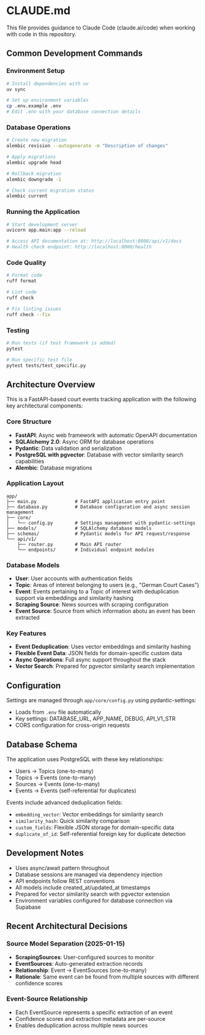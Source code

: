 # CLAUDE.md

This file provides guidance to Claude Code (claude.ai/code) when working with code in this repository.

## Common Development Commands

### Environment Setup
```bash
# Install dependencies with uv
uv sync

# Set up environment variables
cp .env.example .env
# Edit .env with your database connection details
```

### Database Operations
```bash
# Create new migration
alembic revision --autogenerate -m "Description of changes"

# Apply migrations
alembic upgrade head

# Rollback migration
alembic downgrade -1

# Check current migration status
alembic current
```

### Running the Application
```bash
# Start development server
uvicorn app.main:app --reload

# Access API documentation at: http://localhost:8000/api/v1/docs
# Health check endpoint: http://localhost:8000/health
```

### Code Quality
```bash
# Format code
ruff format

# Lint code
ruff check

# Fix linting issues
ruff check --fix
```

### Testing
```bash
# Run tests (if test framework is added)
pytest

# Run specific test file
pytest tests/test_specific.py
```

## Architecture Overview

This is a FastAPI-based court events tracking application with the following key architectural components:

### Core Structure
- **FastAPI**: Async web framework with automatic OpenAPI documentation
- **SQLAlchemy 2.0**: Async ORM for database operations
- **Pydantic**: Data validation and serialization
- **PostgreSQL with pgvector**: Database with vector similarity search capabilities
- **Alembic**: Database migrations

### Application Layout
```
app/
├── main.py              # FastAPI application entry point
├── database.py          # Database configuration and async session management
├── core/
│   └── config.py        # Settings management with pydantic-settings
├── models/              # SQLAlchemy database models
├── schemas/             # Pydantic models for API request/response
└── api/v1/
    ├── router.py        # Main API router
    └── endpoints/       # Individual endpoint modules
```

### Database Models
- **User**: User accounts with authentication fields
- **Topic**: Areas of interest belonging to users (e.g., "German Court Cases")
- **Event**: Events pertaining to a Topic of interest with deduplication support via embeddings and similarity hashing
- **Scraping Source**: News sources with scraping configuration
- **Event Source**: Source from which information abotu an event has been extracted

### Key Features
- **Event Deduplication**: Uses vector embeddings and similarity hashing
- **Flexible Event Data**: JSON fields for domain-specific custom data
- **Async Operations**: Full async support throughout the stack
- **Vector Search**: Prepared for pgvector similarity search implementation

## Configuration

Settings are managed through `app/core/config.py` using pydantic-settings:
- Loads from `.env` file automatically
- Key settings: DATABASE_URL, APP_NAME, DEBUG, API_V1_STR
- CORS configuration for cross-origin requests

## Database Schema

The application uses PostgreSQL with these key relationships:
- Users → Topics (one-to-many)
- Topics → Events (one-to-many)
- Sources → Events (one-to-many)
- Events → Events (self-referential for duplicates)

Events include advanced deduplication fields:
- `embedding_vector`: Vector embeddings for similarity search
- `similarity_hash`: Quick similarity comparison
- `custom_fields`: Flexible JSON storage for domain-specific data
- `duplicate_of_id`: Self-referential foreign key for duplicate detection

## Development Notes

- Uses async/await pattern throughout
- Database sessions are managed via dependency injection
- API endpoints follow REST conventions
- All models include created_at/updated_at timestamps
- Prepared for vector similarity search with pgvector extension
- Environment variables configured for database connection via Supabase

## Recent Architectural Decisions

### Source Model Separation (2025-01-15)
- **ScrapingSources**: User-configured sources to monitor
- **EventSources**: Auto-generated extraction records  
- **Relationship**: Event → EventSources (one-to-many)
- **Rationale**: Same event can be found from multiple sources with different confidence scores

### Event-Source Relationship
- Each EventSource represents a specific extraction of an event
- Confidence scores and extraction metadata are per-source
- Enables deduplication across multiple news sources